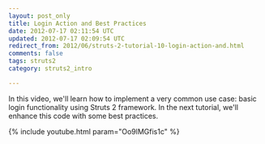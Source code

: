 ```yaml
---           
layout: post_only
title: Login Action and Best Practices
date: 2012-07-17 02:11:54 UTC
updated: 2012-07-17 02:09:54 UTC
redirect_from: 2012/06/struts-2-tutorial-10-login-action-and.html
comments: false
tags: struts2
category: struts2_intro

---
```


In this video, we'll learn how to implement a very common use case: basic login functionality using Struts 2 framework. In the next tutorial, we'll enhance this code with some best practices.

{% include youtube.html param="Oo9lMGfis1c" %}